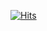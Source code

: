 [![Hits](https://hits.seeyoufarm.com/api/count/incr/badge.svg?url=https%3A%2F%2Fsohn0356-git.github.io&count_bg=%2379C83D&title_bg=%23555555&icon=&icon_color=%23E7E7E7&title=hits&edge_flat=false)](https://hits.seeyoufarm.com)

